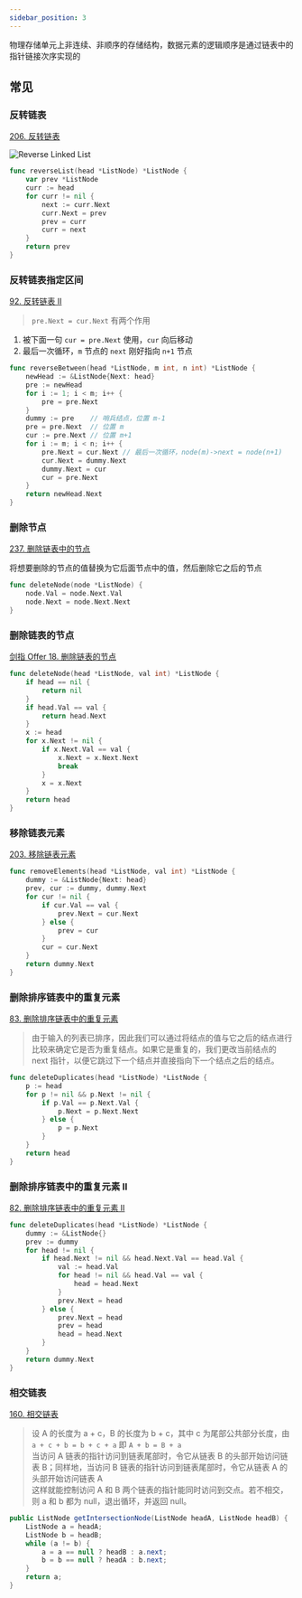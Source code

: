 ```yaml
---
sidebar_position: 3
---
```


物理存储单元上非连续、非顺序的存储结构，数据元素的逻辑顺序是通过链表中的指针链接次序实现的

## 常见

### 反转链表

[206. 反转链表](https://leetcode.cn/problems/reverse-linked-list/)

[1]: http://cdn.lysander.top/reverse-linked-list.gif

![Reverse Linked List][1]

```go
func reverseList(head *ListNode) *ListNode {
	var prev *ListNode
	curr := head
	for curr != nil {
		next := curr.Next
		curr.Next = prev
		prev = curr
		curr = next
	}
	return prev
}
```

### 反转链表指定区间

[92. 反转链表 II](https://leetcode.cn/problems/reverse-linked-list-ii)

> `pre.Next = cur.Next` 有两个作用

1. 被下面一句 `cur = pre.Next` 使用，`cur` 向后移动
2. 最后一次循环，`m` 节点的 `next` 刚好指向 `n+1` 节点

```go
func reverseBetween(head *ListNode, m int, n int) *ListNode {
	newHead := &ListNode{Next: head}
	pre := newHead
	for i := 1; i < m; i++ {
		pre = pre.Next
	}
	dummy := pre    // 哨兵结点，位置 m-1
	pre = pre.Next  // 位置 m
	cur := pre.Next // 位置 m+1
	for i := m; i < n; i++ {
		pre.Next = cur.Next // 最后一次循环，node(m)->next = node(n+1)
		cur.Next = dummy.Next
		dummy.Next = cur
		cur = pre.Next
	}
	return newHead.Next
}
```

### 删除节点

[237. 删除链表中的节点](https://leetcode.cn/problems/delete-node-in-a-linked-list/)

将想要删除的节点的值替换为它后面节点中的值，然后删除它之后的节点

```go
func deleteNode(node *ListNode) {
	node.Val = node.Next.Val
	node.Next = node.Next.Next
}
```

### 删除链表的节点

[剑指 Offer 18. 删除链表的节点](https://leetcode.cn/problems/shan-chu-lian-biao-de-jie-dian-lcof/)

```go
func deleteNode(head *ListNode, val int) *ListNode {
	if head == nil {
		return nil
	}
	if head.Val == val {
		return head.Next
	}
	x := head
	for x.Next != nil {
		if x.Next.Val == val {
			x.Next = x.Next.Next
			break
		}
		x = x.Next
	}
	return head
}
```

### 移除链表元素

[203. 移除链表元素](https://leetcode.cn/problems/remove-linked-list-elements/)

```go
func removeElements(head *ListNode, val int) *ListNode {
	dummy := &ListNode{Next: head}
	prev, cur := dummy, dummy.Next
	for cur != nil {
		if cur.Val == val {
			prev.Next = cur.Next
		} else {
			prev = cur
		}
		cur = cur.Next
	}
	return dummy.Next
}
```

### 删除排序链表中的重复元素

[83. 删除排序链表中的重复元素](https://leetcode.cn/problems/remove-duplicates-from-sorted-list/)

> 由于输入的列表已排序，因此我们可以通过将结点的值与它之后的结点进行比较来确定它是否为重复结点。如果它是重复的，我们更改当前结点的 next 指针，以便它跳过下一个结点并直接指向下一个结点之后的结点。

```go
func deleteDuplicates(head *ListNode) *ListNode {
	p := head
	for p != nil && p.Next != nil {
		if p.Val == p.Next.Val {
			p.Next = p.Next.Next
		} else {
			p = p.Next
		}
	}
	return head
}
```

### 删除排序链表中的重复元素 II

[82. 删除排序链表中的重复元素 II](https://leetcode.cn/problems/remove-duplicates-from-sorted-list-ii/)

```go
func deleteDuplicates(head *ListNode) *ListNode {
	dummy := &ListNode{}
	prev := dummy
	for head != nil {
		if head.Next != nil && head.Next.Val == head.Val {
			val := head.Val
			for head != nil && head.Val == val {
				head = head.Next
			}
			prev.Next = head
		} else {
			prev.Next = head
			prev = head
			head = head.Next
		}
	}
	return dummy.Next
}
```

### 相交链表

[160. 相交链表](https://leetcode.cn/problems/intersection-of-two-linked-lists)

> 设 A 的长度为 a + c，B 的长度为 b + c，其中 c 为尾部公共部分长度，由 `a + c + b = b + c + a` 即 `A + b = B + a`  
> 当访问 A 链表的指针访问到链表尾部时，令它从链表 B 的头部开始访问链表 B；同样地，当访问 B 链表的指针访问到链表尾部时，令它从链表 A 的头部开始访问链表 A  
> 这样就能控制访问 A 和 B 两个链表的指针能同时访问到交点。若不相交，则 a 和 b 都为 null，退出循环，并返回 null。

```java
public ListNode getIntersectionNode(ListNode headA, ListNode headB) {
	ListNode a = headA;
	ListNode b = headB;
	while (a != b) {
		a = a == null ? headB : a.next;
		b = b == null ? headA : b.next;
	}
	return a;
}
```
